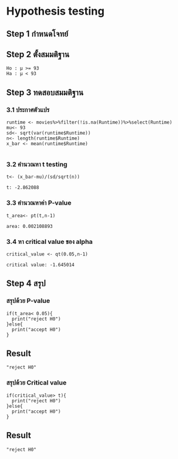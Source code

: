 # Hypothesis testing 
## Step 1 กำหนดโจทย์

## Step 2 ตั้งสมมติฐาน
```
Ho : μ >= 93
Ha : μ < 93
```
## Step 3 ทดสอบสมมติฐาน
### 3.1 ประกาศตัวแปร
```
runtime <- movies%>%filter(!is.na(Runtime))%>%select(Runtime)
mu<- 93
sd<- sqrt(var(runtime$Runtime))
n<- length(runtime$Runtime)
x_bar <- mean(runtime$Runtime)


```
### 3.2 คำนวณหา t testing
```
t<- (x_bar-mu)/(sd/sqrt(n))

t: -2.862088
```
### 3.3 คำนวณหาค่า P-value
```
t_area<- pt(t,n-1)

area: 0.002108893
```
### 3.4 หา critical value ของ alpha
```
critical_value <- qt(0.05,n-1)

critical value: -1.645014

```


## Step 4 สรุป
### สรุปด้วย P-value
```
if(t_area< 0.05){
  print("reject H0")
}else{
  print("accept H0")
}
```
## Result
```
"reject H0"
```
### สรุปด้วย Critical value
```
if(critical_value> t){
  print("reject H0")
}else{
  print("accept H0")
}
```
## Result
```
"reject H0"
```
